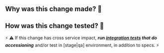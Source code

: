 ## Why was this change made? 🤔



## How was this change tested? 🤨

⚡ ⚠ If this change has cross service impact, ***run [integration tests](https://github.com/sul-dlss/infrastructure-integration-test) that do accessioning*** and/or test in [stage|qa] environment, in addition to specs. ⚡



